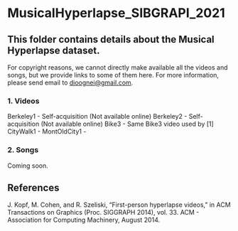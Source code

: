 # MusicalHyperlapse_SIBGRAPI_2021

## This folder contains details about the Musical Hyperlapse dataset.

For copyright reasons, we cannot directly make available all the videos and songs, but we provide links to some of them here. For more information, please send email to dioognei@gmail.com.

### 1. Videos

Berkeley1 - Self-acquisition (Not available online)
Berkeley2 - Self-acquisition (Not available online)
Bike3 - Same Bike3 video used by \[1\]
CityWalk1 - 
MontOldCity1 - 

### 2. Songs

Coming soon.

## References

J. Kopf, M. Cohen, and R. Szeliski, “First-person hyperlapse videos,”
in ACM Transactions on Graphics (Proc. SIGGRAPH 2014), vol. 33.
ACM - Association for Computing Machinery, August 2014.


